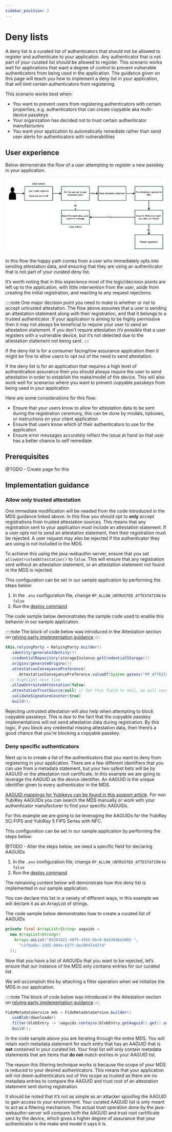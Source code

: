 ```yaml
---
sidebar_position: 2
---
```


# Deny lists

A deny list is a curated list of authenticators that should not be allowed to register and authenticate to your application. Any authenticator that is not part of your curated list should be allowed to register. This scenario works well for applications that want a degree of control to prevent vulnerable authenticators from being used in the application. The guidance given on this page will teach you how to implement a deny list in your application, that will limit certain authenticators from registering.

This scenario works best when:

- You want to prevent users from registering authenticators with certain properties, e.g. authenticators that can create copyable aka multi-device passkeys
- Your organization has decided not to trust certain authenticator manufacturers
- You want your application to automatically remediate rather than send user alerts for authenticators with vulnerabilities

## User experience

Below demonstrate the flow of a user attempting to register a new passkey in your application.

![Deny list](/img/denylist1.jpg)

In this flow the happy path comes from a user who immediately opts into sending attestation data, and ensuring that they are using an authenticator that is not part of your curated deny list.

It’s worth noting that in this experience most of the logic/decision points are left up to the application, with little intervention from the user, aside from creating the initial registration, and reacting to any request rejections.

::::note
One major decision point you need to make is whether or not to accept untrusted attestation. The flow above assumes that a user is sending an attestation statement along with their registration, and that it belongs to a trusted authenticator. If your application is aiming to be highly permissive then it may not always be beneficial to require your user to send an attestation statement. If you don’t require attestation it’s possible that a user registers with a vulnerable device, but it’s not detected due to the attestation statement not being sent.
::::

If the deny list is for a consumer facing/low assurance application then it might be fine to allow users to opt out of the need to send attestation.

If the deny list is for an application that requires a high level of authentication assurance then you should always require the user to send attestation in order to establish the make/model of the device. This will also work well for scenarios where you want to prevent copyable passkeys from being used in your application

Here are some considerations for this flow:

- Ensure that your users know to allow for attestation data to be sent during the registration ceremony, this can be done by modals, tipboxes, or instructions on your client application
- Ensure that users know which of their authenticators to use for the application
- Ensure error messages accurately reflect the issue at hand so that user has a better chance to self remediate

## Prerequisites

@TODO - Create page for this

## Implementation guidance

### Allow only trusted attestation

One immediate modification will be needed from the code introduced in the MDS guidance linked above. In this flow you should opt to **only** accept registrations from trusted attestation sources. This means that any registration sent to your application must include an attestation statement. If a user opts not to send an attestation statement, then their registration must be rejected. A user request may also be rejected if the authenticator they are using is not included in the MDS.

To achieve this using the java-webauthn-server, ensure that you set `allowUntrustedAttestation()` to `false`. This will ensure that any registration sent without an attestation statement, or an attestation statement not found in the MDS is rejected.

This configuration can be set in our sample application by performing the steps below:

1. In the `.env` configuration file, change `RP_ALLOW_UNTRUSTED_ATTESTATION` to `false`
2. Run the [deploy command](/docs/deploy#deploying-the-project)

The code sample below demonstrates the sample code used to enable this behavior in our sample application.

::::note
The block of code below was introduced in the Attestation section on [relying party implementation guidance](/docs/advanced_use_cases/attestation/relying-party-implementation#configuration-changes)
::::

```java
this.relyingParty = RelyingParty.builder()
  .identity(generateIdentity())
  .credentialRepository(storageInstance.getCredentialStorage())
  .origins(generateOrigins())
  .attestationConveyancePreference(
      AttestationConveyancePreference.valueOf(System.getenv("RP_ATTESTATION_PREFERENCE")))
  // highlight-next-line
  .allowUntrustedAttestation(false)
  .attestationTrustSource(null) // Set this field to null, we will cover this in detail in the section on attestation
  .validateSignatureCounter(true)
  .build();
```

Rejecting untrusted attestation will also help when attempting to block copyable passkeys. This is due to the fact that the copyable passkey implementations will not send attestation data during registration. By this logic, if you block any credential missing attestation data, then there’s a good chance that you’re blocking a copyable passkey.

### Deny specific authenticators

Next up is to create a list of the authenticators that you want to deny from registering in your application. There are a few different identifiers that you can use from a metadata statement, but your two safest bets will be by AAGUID or the attestation root certificate. In this example we are going to leverage the AAGUID as the device identifier. An AAGUID is the unique identifier given to every authenticator in the MDS.

[AAGUID mappings for Yubikeys can be found in this support article](https://support.yubico.com/hc/en-us/articles/360016648959-YubiKey-Hardware-FIDO2-AAGUIDs). For non YubiKey AAGUIDs you can search the MDS manually or work with your authenticator manufacturer to find your specific AAGUIDs.

For this example we are going to be leveraging the AAGUIDs for the YubiKey 5Ci FIPS and YubiKey 5 FIPS Series with NFC.

This configuration can be set in our sample application by performing the steps below:

@TODO - Alter the steps below, we need a specific field for declaring AAGUIDs

1. In the `.env` configuration file, change `RP_ALLOW_UNTRUSTED_ATTESTATION` to `false`
2. Run the [deploy command](/docs/deploy#deploying-the-project)

The remaining content below will demonstrate how this deny list is implemented in our sample application.

You can declare this list in a variety of different ways, in this example we will declare it as an ArrayList of strings.

The code sample below demonstrates how to create a curated list of AAGUIDs

```java
private final ArrayList<String> aaguids =
  new ArrayList<String>(
    Arrays.asList("85203421-48f9-4355-9bc8-8a53846e5083 ",
      "c1f9a0bc-1dd2-404a-b27f-8e29047a43fd"
  ));
```

Now that you have a list of AAGUIDs that you want to be rejected, let’s ensure that our instance of the MDS only contains entries for our curated list.

We will accomplish this by attaching a filter operation when we initialize the MDS in our application.

::::note
The block of code below was introduced in the Attestation section on [relying party implementation guidance](/docs/advanced_use_cases/attestation/relying-party-implementation)
::::

```java
FidoMetadataService mds = FidoMetadataService.builder()
  .useBlob(downloader)
  .filter(blobEntry -> !aaguids.contains(blobEntry.getAaguid().get().asGuidString()))
  .build();
```

In the code sample above you are iterating through the entire MDS. You will retain each metadata statement for each entry that has an AAGUID that is **not** contained in your curated list. Your final list will only contain metadata statements that are items that **do not** match entries in your AAGUID list.

The reason this filtering technique works is because the scope of your MDS is reduced to your desired authenticators. This means that your application will not deem authenticators out of this scope as trusted as there are no metadata entries to compare the AAGUID and trust root of an attestation statement sent during registration.

It should be noted that it’s not as simple as an attacker spoofing the AAGUID to gain access to your environment. Your curated AAGUID list is only meant to act as a filtering mechanism. The actual trust operation done by the java-webauthn-server will compare both the AAGUID and trust root certificate sent by the device, which gives a higher degree of assurance that your authenticator is the make and model it says it is.

